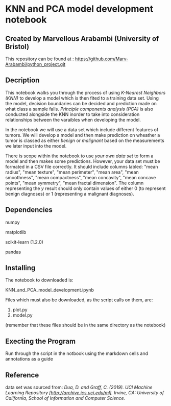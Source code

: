 # KNN and PCA model development notebook
## Created by Marvellous Arabambi (University of Bristol)
This repository can be found at : https://github.com/Marv-Arabambi/python_project.git

## Decription
This notebook walks you through the process of using *K-Nearest Neighbors (KNN)* to develop a model which is then fited to a training data set. Using the model, decision boundaries can be decided and prediction made on what class a sample falls. *Principle components analysis (PCA)* is also conducted alongside the KNN inorder to take into consideration relationships between the varaibles when developing the model. 

In the notebook we will use a data set which include different features of tumors. We will develop a model and then make prediction on wheather a tumor is classed as either _benign_ or _malignant_ based on the measurements we later input into the model.  

There is scope within the notebook to use *your own data set* to form a model and then makes some predictions. However, your data set must be formated in a CSV file correctly. It should include columns labled: "mean radius", "mean texture", "mean perimeter", "mean area", "mean smoothness", "mean compactness", "mean concavity", "mean concave points", "mean symmetry", "mean fractal dimension". The column representing the $y$ result should only contain values of either 0 (to represent benign diagnoses) or 1 (representing a malignant diagnoses).

## Dependencies
numpy

matplotlib

scikit-learn (1.2.0)

pandas

## Installing
The notebook to downloaded is:

KNN_and_PCA_model_development.ipynb

Files which must also be downloaded, as the script calls on them,  are:

1. plot.py
2. model.py

(remember that these files should be in the same directory as the notebook)

## Execting the Program

Run through the script in the notbook using the markdown cells and annotations as a guide

## Reference
data set was sourced from:
_Dua, D. and Graff, C. (2019). UCI Machine Learning Repository [http://archive.ics.uci.edu/ml]. Irvine, CA: University of California, School of Information and Computer Science._
